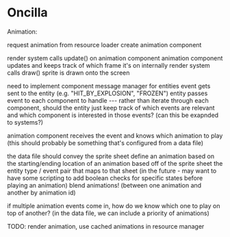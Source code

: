 Oncilla
=======

Animation:

request animation from resource loader
create animation component

render system calls update() on animation component
animation component updates and keeps track of which frame it's on internally
render system calls draw()
sprite is drawn onto the screen

need to implement component message manager for entities
event gets sent to the entity (e.g. "HIT_BY_EXPLOSION", "FROZEN")
entity passes event to each component to handle
 --- rather than iterate through each component, should the entity
     just keep track of which events are relevant and which
     component is interested in those events? (can this be exapnded
     to systems?)

animation component receives the event and knows which animation to play
    (this should probably be something that's configured from a data file)

the data file should convey
    the sprite sheet
    define an animation based on the starting/ending location of an
        animation based off of the sprite sheet
    the entity type / event pair that maps to that sheet
    (in the future - may want to have some scripting to add boolean
    checks for specific states before playing an animation)
    blend animations! (between one animation and another by animation id)

if multiple animation events come in, how do we know which one to play on top of another?
(in the data file, we can include a priority of animations)

TODO: render animation, use cached animations in resource manager
